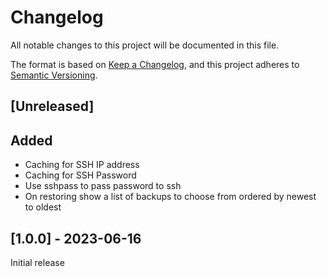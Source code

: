 # Changelog

All notable changes to this project will be documented in this file.

The format is based on [Keep a Changelog](https://keepachangelog.com/en/1.0.0/),
and this project adheres to [Semantic Versioning](https://semver.org/spec/v2.0.0.html).

## [Unreleased]

## Added

- Caching for SSH IP address
- Caching for SSH Password
- Use sshpass to pass password to ssh
- On restoring show a list of backups to choose from ordered by newest to oldest

## [1.0.0] - 2023-06-16

Initial release
